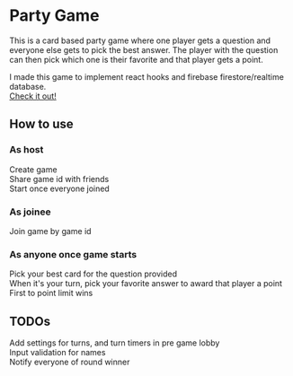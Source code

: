 # Party Game

This is a card based party game where one player gets a question and everyone else gets to pick the best answer.
The player with the question can then pick which one is their favorite and that player gets a point.

I made this game to implement react hooks and firebase firestore/realtime database.  
[Check it out!](https://ioan-pop.github.io/Party-Game/)

## How to use

### As host
Create game  
Share game id with friends  
Start once everyone joined

### As joinee
Join game by game id

### As anyone once game starts
Pick your best card for the question provided  
When it's your turn, pick your favorite answer to award that player a point  
First to point limit wins

## TODOs
Add settings for turns, and turn timers in pre game lobby  
Input validation for names  
Notify everyone of round winner